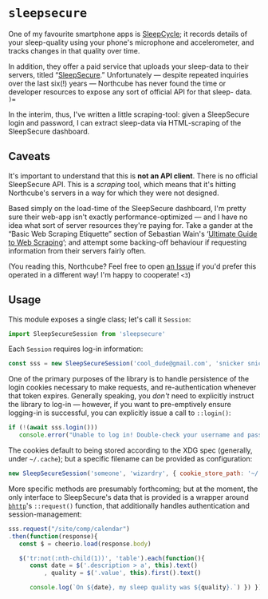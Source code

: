 `sleepsecure`
=============
One of my favourite smartphone apps is [SleepCycle][]; it records details of your sleep-quality
using your phone's microphone and accelerometer, and tracks changes in that quality over time.

In addition, they offer a paid service that uploads your sleep-data to their servers, titled
“[SleepSecure][].” Unfortunately — despite repeated inquiries over the last six(!) years — Northcube
has never found the time or developer resources to expose any sort of official API for that sleep-
data. `)=`

In the interim, thus, I've written a little scraping-tool: given a SleepSecure login and password, I
can extract sleep-data via HTML-scraping of the SleepSecure dashboard.

   [SleepCycle]: <https://sleepcycle.com> "Smart alarm-clock for iOS and Android"
   [SleepSecure]: <https://s.sleepcycle.com> "Northcube's sleep-data-tracking service"

Caveats
-------
It's important to understand that this is **not an API client**. There is no official SleepSecure
API. This is a *scraping* tool, which means that it's hitting Northcube's servers in a way for which
they were not designed.

Based simply on the load-time of the SleepSecure dashboard, I'm pretty sure their web-app isn't
exactly performance-optimized — and I have no idea what sort of server resources they're paying for.
Take a gander at the “Basic Web Scraping Etiquette” section of Sebastian Wain's ‘[Ultimate Guide to
Web Scraping]’; and attempt some backing-off behaviour if requesting information from their servers
fairly often.

(You reading this, Northcube? Feel free to open [an Issue][issues] if you'd prefer this operated in
a different way! I'm happy to cooperate! `<3`)

   [Ultimate Guide to Web Scraping]: <http://blog.databigbang.com/tag/the-ultimate-guide-to-web-scraping/>
      "Sebastian Wain's write-up on web-scraping"
   [issues]: <https://github.com/ELLIOTTCABLE/sleepsecure/issues> "Issues for this project"

Usage
-----
This module exposes a single class; let's call it `Session`:

```js
import SleepSecureSession from 'sleepsecure'
```

Each `Session` requires log-in information:

```js
const sss = new SleepSecureSession('cool_dude@gmail.com', 'snicker snicker sekrit')
```

One of the primary purposes of the library is to handle persistence of the login cookies necessary
to make requests, and re-authentication whenever that token expires. Generally speaking, you *don't*
need to explicitly instruct the library to log-in — however, if you want to pre-emptively ensure
logging-in is successful, you can explicitly issue a call to `::login()`:

```js
if (!(await sss.login()))
   console.error("Unable to log in! Double-check your username and password?")
```

The cookies default to being stored according to the XDG spec (generally, under `~/.cache`); but a
specific filename can be provided as configuration:

```js
new SleepSecureSession('someone', 'wizardry', { cookie_store_path: '~/.sleepsecure.txt' })
```

More specific methods are presumably forthcoming; but at the moment, the only interface to
SleepSecure's data that is provided is a wrapper around [`bhttp`][bhttp]'s `::request()` function,
that additionally handles authentication and session-management:

```js
sss.request("/site/comp/calendar")
.then(function(response){
   const $ = cheerio.load(response.body)

   $('tr:not(:nth-child(1))', 'table').each(function(){
      const date = $('.description > a', this).text()
          , quality = $('.value', this).first().text()

      console.log(`On ${date}, my sleep quality was ${quality}.`) }) })
```

   [bhttp]: <https://github.com/joepie91/node-bhttp> "Sven Slootweg's `bhttp` session-management library"
